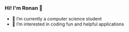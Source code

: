 ### Hi! I'm Ronan 👋

- 🌱 I’m currently a computer science student
- 👀 I’m interested in coding fun and helpful applications
